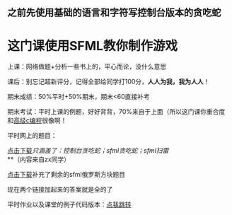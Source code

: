 ## 之前先使用基础的语言和字符写控制台版本的贪吃蛇

# 这门课使用SFML教你制作游戏

上课：网络做题+分析一些书上的，平心而论，没什么意思

课后：别忘记超新评分，记得全部给同学打100分，**人人为我，我为人人**！

期末成绩：50%平时+50%期末，期末<60直接补考

期末考试：平时上课的例题，好好背背，70%来自于上面（所以这门课你重合度和[高级c编程](../../大一下/高级C编程.md)很像啊！

平时网上的题目：

[点击下载](游戏程序设计题目答案(其一).docx)*只涵盖了：控制台贪吃蛇；sfml贪吃蛇；sfml扫雷* **（内容来自zx同学）

[点击下载](SFML俄罗斯方块.docx)补充了剩余的sfml俄罗斯方块题目

现在两个链接加起来的答案就是全的了

平时作业以及课堂的例子代码版本：[点我跳转](https://github.com/LYK0520/Gaming-Programing)
